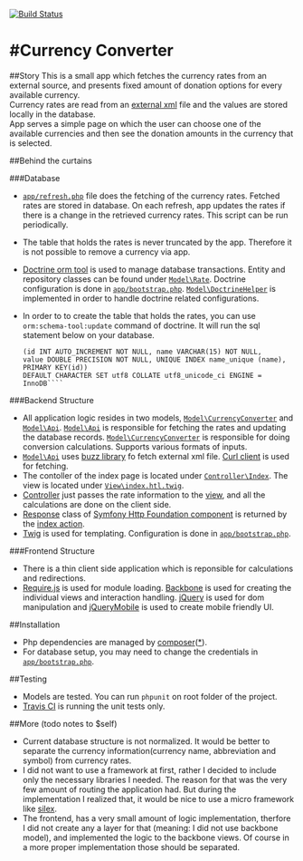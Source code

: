 
[![Build Status](https://travis-ci.org/grandbora/currency-converter.png)](https://travis-ci.org/grandbora/currency-converter)

#Currency Converter
====================

##Story
This is a small app which fetches the currency rates from an external source, and presents fixed amount of donation options for every available currency.  
Currency rates are read from an [external xml](http://toolserver.org/~kaldari/rates.xml) file and the values are stored locally in the database.  
App serves a simple page on which the user can choose one of the available currencies and then see the donation amounts in the currency that is selected.  

##Behind the curtains


###Database
 * [``app/refresh.php``](app/refresh.php) file does the fetching of the currency rates. Fetched rates are stored in database. On each refresh, app updates the rates if there is a change in the retrieved currency rates. This script can be run periodically.
 * The table that holds the rates is never truncated by the app. Therefore it is not possible to remove a currency via app.
 * [Doctrine orm tool](http://www.doctrine-project.org/) is used to manage database transactions. Entity and repository classes can be found under [``Model\Rate``](src/Model/Rate). Doctrine configuration is done in [``app/bootstrap.php``](app/bootstrap.php). [``Model\DoctrineHelper``](src/Model/DoctrineHelper.php) is implemented in order to handle doctrine related configurations.
 * In order to to create the table that holds the rates, you can use ``orm:schema-tool:update`` command of doctrine. It will run the sql statement below on your database.

     ````CREATE TABLE exchange_rates   
     (id INT AUTO_INCREMENT NOT NULL, name VARCHAR(15) NOT NULL,   
     value DOUBLE PRECISION NOT NULL, UNIQUE INDEX name_unique (name), PRIMARY KEY(id))   
     DEFAULT CHARACTER SET utf8 COLLATE utf8_unicode_ci ENGINE = InnoDB````

###Backend Structure
 * All application logic resides in two models, [``Model\CurrencyConverter``](src/Model/CurrencyConverter.php) and [``Model\Api``](src/Model/Api.php). [``Model\Api``](src/Model/Api.php) is responsible for fetching the rates and updating the database records. [``Model\CurrencyConverter``](src/Model/CurrencyConverter.php) is responsible for doing conversion calculations. Supports various formats of inputs.
 * [``Model\Api``](src/Model/Api.php) uses [buzz library](https://github.com/kriswallsmith/Buzz) fo fetch external xml file. [Curl client](https://github.com/kriswallsmith/Buzz/blob/master/lib/Buzz/Client/Curl.php) is used for fetching.
 * The contoller of the index page is located under [``Controller\Index``](src/Controller/Index.php). The view is located under [``View\index.htl.twig``](src/View/index.html.twig). 
 * [Controller](src/Controller/Index.php) just passes the rate information to the [view](src/View/index.html.twig), and all the calculations are done on the client side.
 * [Response](https://github.com/symfony/HttpFoundation/blob/master/Response.php) class of [Symfony Http Foundation component](https://github.com/symfony/HttpFoundation) is returned by the [index action](https://github.com/grandbora/currency-converter/blob/master/src/Controller/Index.php#L28).
 * [Twig](http://twig.sensiolabs.org/) is used for templating. Configuration is done in [``app/bootstrap.php``](app/bootstrap.php).

###Frontend Structure
 * There is a thin client side application which is reponsible for calculations and redirections.
 * [Require.js](http://requirejs.org/) is used for module loading. [Backbone](http://backbonejs.org/) is used for creating the individual views and interaction handling. [jQuery](http://jquery.com/) is used for dom manipulation and [jQueryMobile](http://jquerymobile.com/) is used to create mobile friendly UI.

##Installation
 * Php dependencies are managed by [composer](http://getcomposer.org/)([*](http://cdn.memegenerator.net/instances/400x/29641170.jpg)).
 * For database setup, you may need to change the credentials in [``app/bootstrap.php``](app/bootstrap.php).

##Testing
 * Models are tested. You can run ``phpunit`` on root folder of the project.
 * [Travis CI](https://travis-ci.org/) is running the unit tests only.
 

##More (todo notes to $self)
 * Current database structure is not normalized. It would be better to separate the currency information(currency name, abbreviation and symbol) from currency rates.
 * I did not want to use a framework at first, rather I decided to include only the necessary libraries I needed. The reason for that was the very few amount of routing the application had. But during the implementation I realized that, it would be nice to use a micro framework like [silex](http://silex.sensiolabs.org/).
 * The frontend, has a very small amount of logic implementation, therfore I did not create any a layer for that (meaning: I did not use backbone model), and implemented the logic to the backbone views. Of course in a more proper implementation those should be separated.
 